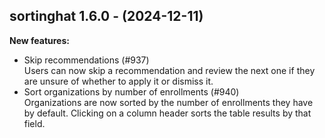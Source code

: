 ## sortinghat 1.6.0 - (2024-12-11)

**New features:**

 * Skip recommendations (#937)\
   Users can now skip a recommendation and review the next one if they
   are unsure of whether to apply it or dismiss it.
 * Sort organizations by number of enrollments (#940)\
   Organizations are now sorted by the number of enrollments they have by
   default. Clicking on a column header sorts the table results by that
   field.

